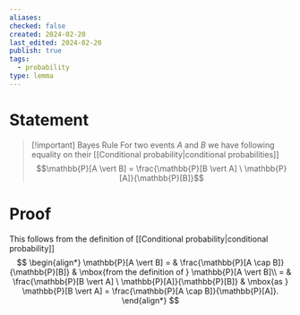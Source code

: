 ```yaml
---
aliases: 
checked: false
created: 2024-02-20
last_edited: 2024-02-20
publish: true
tags:
  - probability
type: lemma
---
```

# Statement

> [!important] Bayes Rule
> For two events $A$ and $B$ we have following equality on their [[Conditional probability|conditional probabilities]] 
> $$\mathbb{P}[A \vert B] = \frac{\mathbb{P}[B \vert A] \ \mathbb{P}[A]}{\mathbb{P}[B]}$$

# Proof

This follows from the definition of [[Conditional probability|conditional probability]]
$$
\begin{align*}
\mathbb{P}[A \vert B] = & \frac{\mathbb{P}[A \cap B]}{\mathbb{P}[B]} & \mbox{from the definition of } \mathbb{P}[A \vert B]\\
= & \frac{\mathbb{P}[B \vert A] \ \mathbb{P}[A]}{\mathbb{P}[B]} & \mbox{as } \mathbb{P}[B \vert A] = \frac{\mathbb{P}[A \cap B]}{\mathbb{P}[A]}.
\end{align*}
$$